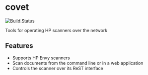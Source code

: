 covet
=====

[![Build Status](https://travis-ci.org/arminha/covet.svg?branch=master)](https://travis-ci.org/arminha/covet)

Tools for operating HP scanners over the network

Features
--------

*   Supports HP Envy scanners
*   Scan documents from the command line or in a web application
*   Controls the scanner over its ReST interface
